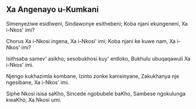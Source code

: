 ## Xa Angenayo u-Kumkani

Simenyeziwe esidlweni, Sindawonye esithebeni;
Koba njani ekungeneni, Xa i-Nkos' imi?

Chorus
Xa i-Nkosi ingena, Xa i-Nkosi' imi;
Koba njani ke kuwe nam, Xa i-Nkos' imi?

Isithsaba samev' asikho; sesobukhosi kuy' entloko,
Bukhulu ubuqaqawuli Xa i-Nkos' imi.

Njengo kukhazimla kombane, Izinto zonke kamsinyane,
Zakukhanya nje ngesibane, Xa i-Nkos' imi.

Siphe Nkosi isisa saKho, Sincede ngobubele baKho,
Sambese ngokulunga kwaKho, Xa Nkosi umi.

